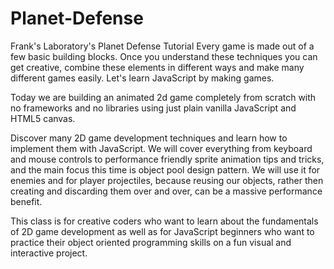 # Planet-Defense
Frank's Laboratory's Planet Defense Tutorial
Every game is made out of a few basic building blocks. Once you understand these techniques you can get creative, combine these elements in different ways and make many different games easily. 
Let's learn JavaScript by making games. 

Today we are building an animated 2d game completely from scratch with no frameworks and no libraries using just plain vanilla JavaScript and HTML5 canvas. 

Discover many 2D game development techniques and learn how to implement them with JavaScript. We will cover everything from keyboard and mouse controls to performance friendly sprite animation tips and tricks, and the main focus this time is object pool design pattern. We will use it for enemies and for player projectiles, because reusing our objects, rather then creating and discarding them over and over, can be a massive performance benefit.

This class is for creative coders who want to learn about the fundamentals of 2D game development as well as for JavaScript beginners who want to practice their object oriented programming skills on a fun visual and interactive project. 
